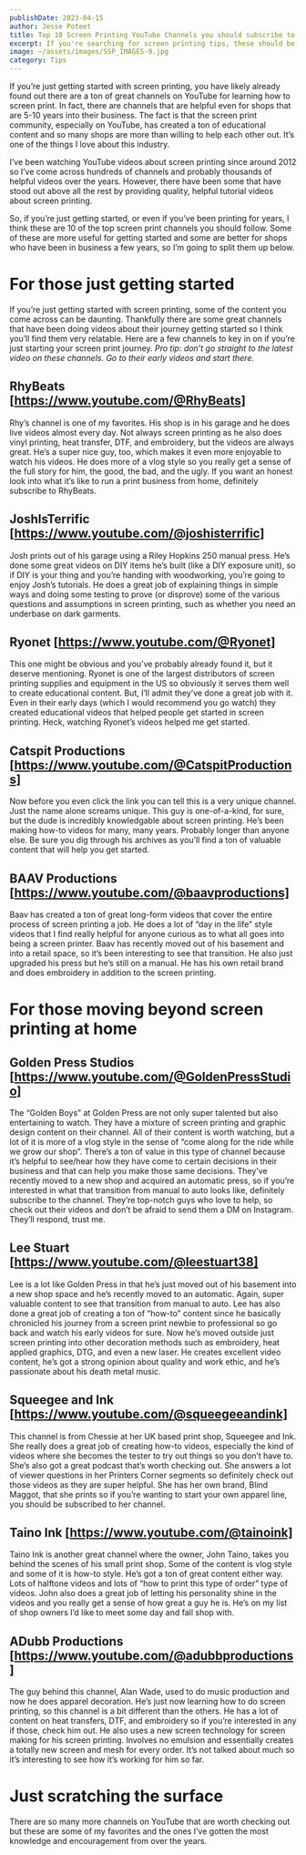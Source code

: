 ```yaml
---
publishDate: 2023-04-15
author: Jesse Poteet
title: Top 10 Screen Printing YouTube Channels you should subscribe to
excerpt: If you're searching for screen printing tips, these should be the channels you look to first.
image: ~/assets/images/SSP_IMAGES-9.jpg
category: Tips
---
```


If you’re just getting started with screen printing, you have likely already found out there are a ton of great channels on YouTube for learning how to screen print. In fact, there are channels that are helpful even for shops that are 5-10 years into their business. The fact is that the screen print community, especially on YouTube, has created a ton of educational content and so many shops are more than willing to help each other out. It’s one of the things I love about this industry.

I’ve been watching YouTube videos about screen printing since around 2012 so I’ve come across hundreds of channels and probably thousands of helpful videos over the years. However, there have been some that have stood out above all the rest by providing quality, helpful tutorial videos about screen printing. 

So, if you’re just getting started, or even if you’ve been printing for years, I think these are 10 of the top screen print channels you should follow. Some of these are more useful for getting started and some are better for shops who have been in business a few years, so I’m going to split them up below.

# For those just getting started
If you’re just getting started with screen printing, some of the content you come across can be daunting. Thankfully there are some great channels that have been doing videos about their journey getting started so I think you’ll find them very relatable. Here are a few channels to key in on if you’re just starting your screen print journey. _Pro tip: don’t go straight to the latest video on these channels. Go to their early videos and start there._

## RhyBeats [https://www.youtube.com/@RhyBeats]
Rhy’s channel is one of my favorites. His shop is in his garage and he does live videos almost every day. Not always screen printing as he also does vinyl printing, heat transfer, DTF, and embroidery, but the videos are always great. He’s a super nice guy, too, which makes it even more enjoyable to watch his videos. He does more of a vlog style so you really get a sense of the full story for him, the good, the bad, and the ugly. If you want an honest look into what it’s like to run a print business from home, definitely subscribe to RhyBeats.

## JoshIsTerrific [https://www.youtube.com/@joshisterrific]
Josh prints out of his garage using a Riley Hopkins 250 manual press. He’s done some great videos on DIY items he’s built (like a DIY exposure unit), so if DIY is your thing and you’re handing with woodworking, you’re going to enjoy Josh’s tutorials. He does a great job of explaining things in simple ways and doing some testing to prove (or disprove) some of the various questions and assumptions in screen printing, such as whether you need an underbase on dark garments.

## Ryonet [https://www.youtube.com/@Ryonet]
This one might be obvious and you’ve probably already found it, but it deserve mentioning. Ryonet is one of the largest distributors of screen printing supplies and equipment in the US so obviously it serves them well to create educational content. But, I’ll admit they’ve done a great job with it. Even in their early days (which I would recommend you go watch) they created educational videos that helped people get started in screen printing. Heck, watching Ryonet’s videos helped me get started.

## Catspit Productions [https://www.youtube.com/@CatspitProductions]
Now before you even click the link you can tell this is a very unique channel. Just the name alone screams unique. This guy is one-of-a-kind, for sure, but the dude is incredibly knowledgable about screen printing. He’s been making how-to videos for many, many years. Probably longer than anyone else. Be sure you dig through his archives as you’ll find a ton of valuable content that will help you get started.

## BAAV Productions [https://www.youtube.com/@baavproductions]
Baav has created a ton of great long-form videos that cover the entire process of screen printing a job. He does a lot of “day in the life” style videos that I find really helpful for anyone curious as to what all goes into being a screen printer. Baav has recently moved out of his basement and into a retail space, so it’s been interesting to see that transition. He also just upgraded his press but he’s still on a manual. He has his own retail brand and does embroidery in addition to the screen printing.

# For those moving beyond screen printing at home

## Golden Press Studios [https://www.youtube.com/@GoldenPressStudio]
The “Golden Boys” at Golden Press are not only super talented but also entertaining to watch. They have a mixture of screen printing and graphic design content on their channel. All of their content is worth watching, but a lot of it is more of a vlog style in the sense of “come along for the ride while we grow our shop”. There’s a ton of value in this type of channel because it’s helpful to see/hear how they have come to certain decisions in their business and that can help you make those same decisions. They’ve recently moved to a new shop and acquired an automatic press, so if you’re interested in what that transition from manual to auto looks like, definitely subscribe to the channel. They’re top-notch guys who love to help, so check out their videos and don’t be afraid to send them a DM on Instagram. They’ll respond, trust me.

## Lee Stuart [https://www.youtube.com/@leestuart38]
Lee is a lot like Golden Press in that he’s just moved out of his basement into a new shop space and he’s recently moved to an automatic. Again, super valuable content to see that transition from manual to auto. Lee has also done a great job of creating a ton of “how-to” content since he basically chronicled his journey from a screen print newbie to professional so go back and watch his early videos for sure. Now he’s moved outside just screen printing into other decoration methods such as embroidery, heat applied graphics, DTG, and even a new laser. He creates excellent video content, he’s got a strong opinion about quality and work ethic, and he’s passionate about his death metal music. 

## Squeegee and Ink [https://www.youtube.com/@squeegeeandink]
This channel is from Chessie at her UK based print shop, Squeegee and Ink. She really does a great job of creating how-to videos, especially the kind of videos where she becomes the tester to try out things so you don’t have to. She’s also got a great podcast that’s worth checking out. She answers a lot of viewer questions in her Printers Corner segments so definitely check out those videos as they are super helpful. She has her own brand, Blind Maggot, that she prints so if you’re wanting to start your own apparel line, you should be subscribed to her channel.

## Taino Ink [https://www.youtube.com/@tainoink]
Taino Ink is another great channel where the owner, John Taino, takes you behind the scenes of his small print shop. Some of the content is vlog style and some of it is how-to style. He’s got a ton of great content either way. Lots of halftone videos and lots of “how to print this type of order” type of videos. John also does a great job of letting his personality shine in the videos and you really get a sense of how great a guy he is. He’s on my list of shop owners I’d like to meet some day and fall shop with.

## ADubb Productions [https://www.youtube.com/@adubbproductions]
The guy behind this channel, Alan Wade, used to do music production and now he does apparel decoration. He’s just now learning how to do screen printing, so this channel is a bit different than the others. He has a lot of content on heat transfers, DTF, and embroidery so if you’re interested in any if those, check him out. He also uses a new screen technology for screen making for his screen printing. Involves no emulsion and essentially creates a totally new screen and mesh for every order. It’s not talked about much so it’s interesting to see how it’s working for him so far.

# Just scratching the surface
There are so many more channels on YouTube that are worth checking out but these are some of my favorites and the ones I’ve gotten the most knowledge and encouragement from over the years. 
